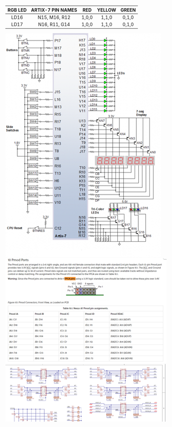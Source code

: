 | **RGB LED** | **ARTIX-7 PIN NAMES** |**RED** | **YELLOW** | **GREEN** |
| :-: | :-: | :-: | :-: | :-: |
| LD16 | N15, M16, R12 | 1,0,0 | 1,1,0 | 0,1,0 |
| LD17 | N16, R11, G14 | 1,0,0 | 1,1,0 | 0,1,0 | 

   ![your figure](images/7.seg.png)
   ![your figure](images/pmod.png)
   ![your figure](images/pmodpin.png)
